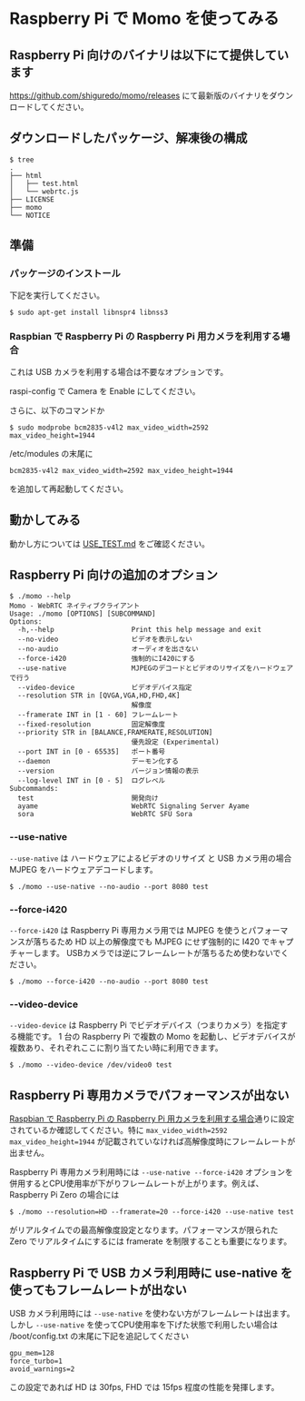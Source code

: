 # Raspberry Pi で Momo を使ってみる

## Raspberry Pi 向けのバイナリは以下にて提供しています

https://github.com/shiguredo/momo/releases にて最新版のバイナリをダウンロードしてください。

## ダウンロードしたパッケージ、解凍後の構成

```
$ tree
.
├── html
│   ├── test.html
│   └── webrtc.js
├── LICENSE
├── momo
└── NOTICE
```

## 準備

### パッケージのインストール

下記を実行してください。

```
$ sudo apt-get install libnspr4 libnss3
```

### Raspbian で Raspberry Pi の Raspberry Pi 用カメラを利用する場合

これは USB カメラを利用する場合は不要なオプションです。

raspi-config で Camera を Enable にしてください。

さらに、以下のコマンドか

```
$ sudo modprobe bcm2835-v4l2 max_video_width=2592 max_video_height=1944
```

/etc/modules の末尾に

```
bcm2835-v4l2 max_video_width=2592 max_video_height=1944
```

を追加して再起動してください。

## 動かしてみる

動かし方については [USE_TEST.md](USE_TEST.md) をご確認ください。

## Raspberry Pi 向けの追加のオプション

```
$ ./momo --help
Momo - WebRTC ネイティブクライアント
Usage: ./momo [OPTIONS] [SUBCOMMAND]
Options:
  -h,--help                   Print this help message and exit
  --no-video                  ビデオを表示しない
  --no-audio                  オーディオを出さない
  --force-i420                強制的にI420にする
  --use-native                MJPEGのデコードとビデオのリサイズをハードウェアで行う
  --video-device              ビデオデバイス指定
  --resolution STR in [QVGA,VGA,HD,FHD,4K]
                              解像度
  --framerate INT in [1 - 60] フレームレート
  --fixed-resolution          固定解像度
  --priority STR in [BALANCE,FRAMERATE,RESOLUTION]
                              優先設定 (Experimental)
  --port INT in [0 - 65535]   ポート番号
  --daemon                    デーモン化する
  --version                   バージョン情報の表示
  --log-level INT in [0 - 5]  ログレベル
Subcommands:
  test                        開発向け
  ayame                       WebRTC Signaling Server Ayame
  sora                        WebRTC SFU Sora
```


### --use-native

`--use-native` は ハードウェアによるビデオのリサイズ と USB カメラ用の場合 MJPEG をハードウェアデコードします。

```shell
$ ./momo --use-native --no-audio --port 8080 test
```

### --force-i420

`--force-i420` は Raspberry Pi 専用カメラ用では MJPEG を使うとパフォーマンスが落ちるため HD 以上の解像度でも MJPEG にせず強制的に I420 でキャプチャーします。
USBカメラでは逆にフレームレートが落ちるため使わないでください。


```shell
$ ./momo --force-i420 --no-audio --port 8080 test
```

### --video-device

`--video-device` は Raspberry Pi でビデオデバイス（つまりカメラ）を指定する機能です。 1 台の Raspberry Pi で複数の Momo を起動し、ビデオデバイスが複数あり、それぞれここに割り当てたい時に利用できます。


```shell
$ ./momo --video-device /dev/video0 test
```

## Raspberry Pi 専用カメラでパフォーマンスが出ない

[Raspbian で Raspberry Pi の Raspberry Pi 用カメラを利用する場合](#raspbian-で-raspberry-pi-の-raspberry-pi-用カメラを利用する場合)通りに設定されているか確認してください。特に `max_video_width=2592 max_video_height=1944` が記載されていなければ高解像度時にフレームレートが出ません。

Raspberry Pi 専用カメラ利用時には `--use-native --force-i420` オプションを併用するとCPU使用率が下がりフレームレートが上がります。例えば、 Raspberry Pi Zero の場合には

```shell
$ ./momo --resolution=HD --framerate=20 --force-i420 --use-native test
```

がリアルタイムでの最高解像度設定となります。パフォーマンスが限られた Zero でリアルタイムにするには framerate を制限することも重要になります。

## Raspberry Pi で USB カメラ利用時に use-native を使ってもフレームレートが出ない

USB カメラ利用時には `--use-native` を使わない方がフレームレートは出ます。しかし `--use-native` を使ってCPU使用率を下げた状態で利用したい場合は /boot/config.txt の末尾に下記を追記してください

```
gpu_mem=128
force_turbo=1
avoid_warnings=2
```

この設定であれば HD は 30fps, FHD では 15fps 程度の性能を発揮します。
